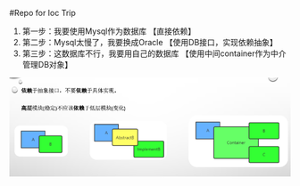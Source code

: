 #Repo for Ioc Trip

1. 第一步：我要使用Mysql作为数据库 【直接依赖】
2. 第二步：Mysql太慢了，我要换成Oracle 【使用DB接口，实现依赖抽象】
3. 第三步：这数据库不行，我要用自己的数据库 【使用中间container作为中介管理DB对象】

![img.png](img.png)
